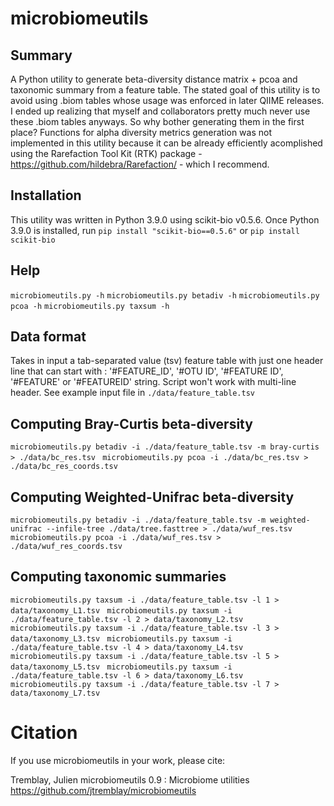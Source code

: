 # microbiomeutils

## Summary
A Python utility to generate beta-diversity distance matrix + pcoa
and taxonomic summary from a feature table. The stated goal of this utility
is to avoid using .biom tables whose usage was enforced in later QIIME releases.
I ended up realizing that myself and collaborators pretty much never use these 
.biom tables anyways. So why bother generating them in the first place?
Functions for alpha diversity metrics generation was not implemented in this utility because it
can be already efficiently acomplished using the Rarefaction Tool Kit (RTK) package - https://github.com/hildebra/Rarefaction/ - which I recommend.

## Installation
This utility was written in Python 3.9.0 using scikit-bio v0.5.6. Once Python 3.9.0 is installed, run ```pip install "scikit-bio==0.5.6"``` or ```pip install scikit-bio```

## Help
```microbiomeutils.py -h```
```microbiomeutils.py betadiv -h```
```microbiomeutils.py pcoa -h```
```microbiomeutils.py taxsum -h```

## Data format
Takes in input a tab-separated value (tsv) feature table with just one header line that can start with : '#FEATURE_ID', '#OTU ID', '#FEATURE ID', '#FEATURE' or '#FEATUREID' string. Script won't work with multi-line header.
See example input file in ```./data/feature_table.tsv```

## Computing Bray-Curtis beta-diversity
 ```microbiomeutils.py betadiv -i ./data/feature_table.tsv -m bray-curtis > ./data/bc_res.tsv ```
 ```microbiomeutils.py pcoa -i ./data/bc_res.tsv > ./data/bc_res_coords.tsv ```

## Computing Weighted-Unifrac beta-diversity
 ```microbiomeutils.py betadiv -i ./data/feature_table.tsv -m weighted-unifrac --infile-tree ./data/tree.fasttree > ./data/wuf_res.tsv ```
 ```microbiomeutils.py pcoa -i ./data/wuf_res.tsv > ./data/wuf_res_coords.tsv ```

## Computing taxonomic summaries
 ```microbiomeutils.py taxsum -i ./data/feature_table.tsv -l 1 > data/taxonomy_L1.tsv ```
 ```microbiomeutils.py taxsum -i ./data/feature_table.tsv -l 2 > data/taxonomy_L2.tsv ```
 ```microbiomeutils.py taxsum -i ./data/feature_table.tsv -l 3 > data/taxonomy_L3.tsv ```
 ```microbiomeutils.py taxsum -i ./data/feature_table.tsv -l 4 > data/taxonomy_L4.tsv ```
 ```microbiomeutils.py taxsum -i ./data/feature_table.tsv -l 5 > data/taxonomy_L5.tsv ```
 ```microbiomeutils.py taxsum -i ./data/feature_table.tsv -l 6 > data/taxonomy_L6.tsv ```
 ```microbiomeutils.py taxsum -i ./data/feature_table.tsv -l 7 > data/taxonomy_L7.tsv ```

# Citation
If you use microbiomeutils in your work, please cite:

Tremblay, Julien
microbiomeutils 0.9 : Microbiome utilities
https://github.com/jtremblay/microbiomeutils

